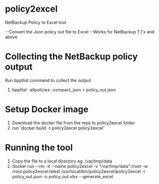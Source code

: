 # policy2excel
NetBackup Policy to Excel tool

--Convert the Json policy out file to Excel
--Works for NetBackup 7.7.x and above


# Collecting the NetBackup policy output

Run bppllist command to collect the output
1. bppllist -allpolicies -compact_json > policy_out.json

# Setup Docker image

1. Download the docker file from the repo to policy2excel folder
2. run 'docker build  -t policy2excel policy2excel'

# Running the tool
1. Copy the file to a local directory eg: /var/tmp/data
2. docker run --rm -it --name policy2excel -v "/var/tmp/data":/root -w /root policy2excel:latest /usr/local/bin/policy2excel/policy2excel -i policy_out.json -o policy_out.xlsx --generate_excel

